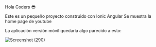 Hola Coders 😎

Este es un pequeño proyecto construido con Ionic Angular
Se muestra la home page de youtube

La aplicación versión móvil quedaría algo parecido a esto: 

![Screenshot (290)](https://github.com/Aran-tm/ionic-youtube-clone/assets/113542332/29ef892b-09f9-41a3-913a-ef7b6f46cc3e)
